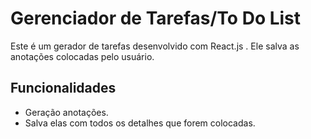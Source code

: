 # Gerenciador de Tarefas/To Do List

Este é um gerador de tarefas desenvolvido com React.js . Ele salva as anotações colocadas pelo usuário.

## Funcionalidades

- Geração anotações.
- Salva elas com todos os detalhes que forem colocadas.

